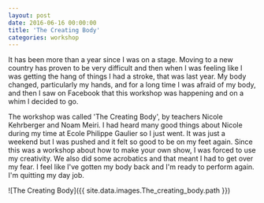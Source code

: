 ```yaml
---
layout: post
date: 2016-06-16 00:00:00
title: 'The Creating Body'
categories: workshop
---
```


It has been more than a year since I was on a stage. Moving to a new country has
proven to be very difficult and then when I was feeling like I was getting the
hang of things I had a stroke, that was last year. My body changed, particularly
my hands, and for a long time I was afraid of my body, and then I saw on Facebook
that this workshop was happening and on a whim I decided to go.

The workshop was called 'The Creating Body', by teachers Nicole
Kehrberger and Noam Meiri. I had heard many good things about Nicole during my
time at Ecole Philippe Gaulier so I just went. It was just a weekend but I was
pushed and it felt so good to be on my feet again. Since this was a workshop
about how to make your own show, I was forced to use my creativity. We also did
some acrobatics and that meant I had to get over my fear. I feel like I've
gotten my body back and I'm ready to perform again. I'm quitting my day job.

![The Creating Body]({{ site.data.images.The_creating_body.path }})
